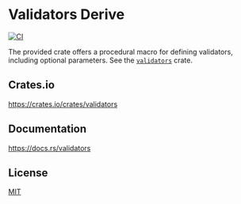 Validators Derive
====================

[![CI](https://github.com/magiclen/validators/actions/workflows/ci.yml/badge.svg)](https://github.com/magiclen/validators/actions/workflows/ci.yml)

The provided crate offers a procedural macro for defining validators, including optional parameters. See the [`validators`](https://crates.io/crates/validators) crate.

## Crates.io

https://crates.io/crates/validators

## Documentation

https://docs.rs/validators

## License

[MIT](LICENSE)